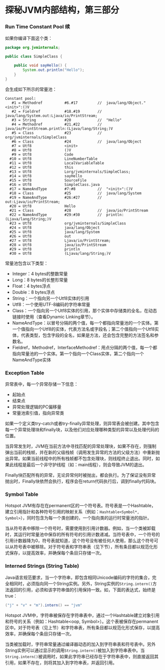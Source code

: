 # 探秘JVM内部结构，第三部分

### Run Time Constant Pool 续
如果你编译下面这个类：
```java
package org.jvminternals;

public class SimpleClass {

    public void sayHello() {
        System.out.println("Hello");
    }
}
```

会生成如下所示的常量池：
```
Constant pool:
   #1 = Methodref          #6.#17         //  java/lang/Object."<init>":()V
   #2 = Fieldref           #18.#19        //  java/lang/System.out:Ljava/io/PrintStream;
   #3 = String             #20            //  "Hello"
   #4 = Methodref          #21.#22        //  java/io/PrintStream.println:(Ljava/lang/String;)V
   #5 = Class              #23            //  org/jvminternals/SimpleClass
   #6 = Class              #24            //  java/lang/Object
   #7 = Utf8               <init>
   #8 = Utf8               ()V
   #9 = Utf8               Code
  #10 = Utf8               LineNumberTable
  #11 = Utf8               LocalVariableTable
  #12 = Utf8               this
  #13 = Utf8               Lorg/jvminternals/SimpleClass;
  #14 = Utf8               sayHello
  #15 = Utf8               SourceFile
  #16 = Utf8               SimpleClass.java
  #17 = NameAndType        #7:#8          //  "<init>":()V
  #18 = Class              #25            //  java/lang/System
  #19 = NameAndType        #26:#27        //  out:Ljava/io/PrintStream;
  #20 = Utf8               Hello
  #21 = Class              #28            //  java/io/PrintStream
  #22 = NameAndType        #29:#30        //  println:(Ljava/lang/String;)V
  #23 = Utf8               org/jvminternals/SimpleClass
  #24 = Utf8               java/lang/Object
  #25 = Utf8               java/lang/System
  #26 = Utf8               out
  #27 = Utf8               Ljava/io/PrintStream;
  #28 = Utf8               java/io/PrintStream
  #29 = Utf8               println
  #30 = Utf8               (Ljava/lang/String;)V
```

常量池包含以下类型：
- Integer：4 bytes的整数常量
- Long：8 bytes的长整形常量
- Float：4 bytes浮点
- Double：8 bytes浮点
- String：一个指向另一个Utf8实体的引用
- Utf8：一个使用UTF-8编码的字符串常量
- Class：一个指向另一个Utf8实体的引用，那个实体中存储类的全名，在动态链接时使用（查看Dynamic Linking章节）。
- NameAndType：以冒号分隔的两个值，每一个都指向常量池的一个实体。第一个值指向一个Utf8的实体，代表方法名或字段名；第二个值指向一个Utf8实体，代表类型，包含字段的全名，如果是方法，还会包含完整的方法签名和参数名。
- Fieldref，Methodref，InterfaceMethodref：用点分隔的两个值，每一个都指向常量池的一个实体。第一个指向一个Class实体，第二个指向一个NameAndType实体

### Exception Table
异常表中，每一个异常存储一下信息：
- 起始点
- 结束点
- 异常处理逻辑的PC偏移量
- 常量池索引值，指向异常类

如果一个定义类try-catch或者try-finally异常处理，则异常表会被创建。其中包含每一个异常处理块和finally块，以及他们对应处理哪种类型的异常以及处理代码的位置。

当异常发生时，JVM在当前方法中寻找匹配的异常处理块，如果不存在，则强制弹出当前的栈帧，并在新的父级栈帧（调用发生异常的方法的父级方法）中重新抛出异常。如果当前线程中的所有栈帧都不包含处理块，则线程终止退出。同时，如果此线程是最后一个非守护线程（如：main线程），则会导致JVM的退出。

Finally块匹配所有的异常，无论异常何时被抛出，都会执行。为了保证没有异常抛出时，Finally块依然会执行，程序会在return代码执行后，调到finally代码块。

### Symbol Table
Hotspot JVM有存在在permanent区的一个符号表。符号表是一个Hashtable，建立引用指针和各种符号引用的映射关系（例如：`Hashtable<Symbol*, Symbol>`），同时包含为每一个类创建的，一个指向类的运行时常量池的指针。

当从符号表中移除一个符号时，需要使用到引用计数器。例如，当一个类被卸载时，其运行时常量池中保存的所有符号的引用计数递减。当符号表中，一个符号的引用计数器降为0，符号表就知道，这个符号没有被任何人使用，那么这个符号可以从符号表中被移除。对于符号表和字符串表（见下节），所有条目都以规范化形式保存，以提高效率，并确保每个条目只存储一次。

### Interned Strings (String Table)
Java语言规范要求，当一个字符串，即包含相同Unicode编码的字符的集合，完全相同时，必须指向同一个String实例。另外，String实例的`String.intern()`方法返回的引用，必须和该字符串值的引用保持一致。如，下面的表达式，始终是true：
```java
("j" + "v" + "m").intern() == "jvm"
```

Hotspot JVM中，字符串被保存在字符串表中，通过一个Hashtable建立对象引用和符号的关系（例如：Hashtable<oop, Symbol>）。这个表被保存在permanent区中。对于符号表（见上节）和字符串表，所有条目都以规范化形式保存，以提高效率，并确保每个条目只存储一次。

当类被加载时，字符串常量通过编译器动态的加入到字符串表和符号表中。另外String实例可以通过显示的调用`String.intern()`被加入到字符串表中。当`String.intern()`被调用时，如果此字符串已经存在于字符串表中，则直接返回其引用，如果不存在，则将其加入到字符串表，并返回引用。

